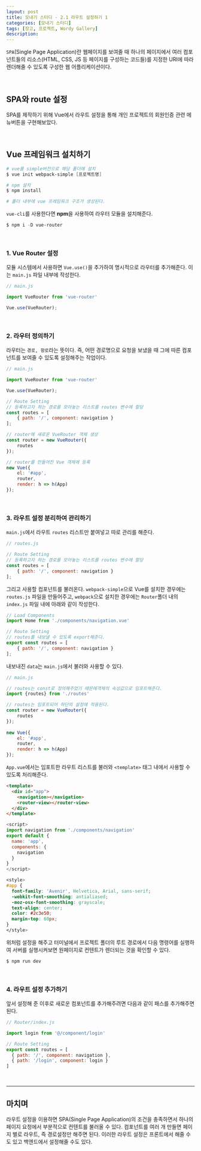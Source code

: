 ```yaml
---
layout: post
title: 모내기 스터디 - 2.1 라우트 설정하기 1
categories: [모내기 스터디]
tags: [장고, 프로젝트, Wordy Gallery]
description: 
---
```



`SPA`(Single Page Application)란 웹페이지를 보여줄 때 하나의 페이지에서 여러 컴포넌트들의 리소스(HTML, CSS, JS 등 페이지를 구성하는 코드들)를 지정한 URI에 따라 렌더해줄 수 있도록 구성한 웹 어플리케이션이다.

<br>

## SPA와 route 설정

SPA를 제작하기 위해 Vue에서 라우트 설정을 통해 개인 프로젝트의 회원인증 관련 메뉴버튼을 구현해보았다.

<br>

## Vue 프레임워크 설치하기 

```powershell
# vue를 simple버전으로 해당 폴더에 설치
$ vue init webpack-simple [프로젝트명]

# npm 설치
$ npm install

# 폴더 내부에 vue 프레임워크 구조가 생성된다.
```

`vue-cli`를 사용한다면 **npm**을 사용하여 라우터 모듈을 설치해준다. 

```powershell
$ npm i -D vue-router
```

<br>

### 1. Vue Router 설정

모듈 시스템에서 사용하면 `Vue.use()`을 추가하여 명시적으로 라우터를 추가해준다. 이는 `main.js` 파일 내부에 작성한다.

```javascript
// main.js

import VueRouter from 'vue-router'

Vue.use(VueRouter);
```

<br>

### 2. 라우터 정의하기

라우터는 `경로, 항로`라는 뜻이다. 즉, 어떤 경로명으로 요청을 보냈을 때 그에 따른 컴포넌트를 보여줄 수 있도록 설정해주는 작업이다.

```javascript
// main.js

import VueRouter from 'vue-router'

Vue.use(VueRouter);

// Route Setting
// 등록하고자 하는 경로를 모아놓는 리스트를 routes 변수에 할당
const routes = [
	{ path: '/', component: navigation }
];

// router에 새로운 VueRouter 객체 생성
const router = new VueRouter({
	routes
});

// router를 만들어진 Vue 객체에 등록 
new Vue({
	el: '#app',
	router,
	render: h => h(App)
});
```

<br>

### 3. 라우트 설정 분리하여 관리하기

`main.js`에서 라우트 `routes` 리스트만 붙여넣고 따로 관리를 해준다.


```js
// routes.js

// Route Setting
// 등록하고자 하는 경로를 모아놓는 리스트를 routes 변수에 할당
const routes = [
	{ path: '/', component: navigation }
];
```

그리고 사용할 컴포넌트를 불러온다. `webpack-simple`으로 Vue를 설치한 경우에는 `routes.js` 파일을 만들어주고, `webpack`으로 설치한 경우에는 `Router`폴더 내의 `index.js` 파일 내에 아래와 같이 작성한다. 

```js
// Load Components
import Home from './components/navigation.vue'
```

```js
// Route Setting
// routes를 내보낼 수 있도록 export해준다.
export const routes = [
	{ path: '/', component: navigation }
];
```

내보내진 `data`는 `main.js`에서 불러와 사용할 수 있다. 

```js
// main.js

// routes는 const로 정의해주었기 때문에객체의 속성값으로 임포트해준다.
import {routes} from './routes'

// routes는 임포트되어 하단의 설정에 적용된다.
const router = new VueRouter({
	routes
});
 
new Vue({
	el: '#app',
	router,
	render: h => h(App)
});
```

`App.vue`에서는 임포트한 라우트 리스트를 불러와 `<template>` 태그 내에서 사용할 수 있도록 처리해준다.


```html
<template>
  <div id="app">
    <navigation></navigation>
    <router-view></router-view>
  </div>
</template>

```

```js
<script>
import navigation from './components/navigation'
export default {
  name: 'app',
  components: {
    navigation
  }
}
</script>
```

```css
<style>
#app {
  font-family: 'Avenir', Helvetica, Arial, sans-serif;
  -webkit-font-smoothing: antialiased;
  -moz-osx-font-smoothing: grayscale;
  text-align: center;
  color: #2c3e50;
  margin-top: 60px;
}
</style>
```

위처럼 설정을 해주고 터미널에서 프로젝트 폴더의 루트 경로에서 다음 명령어를 실행하여 서버를 실행시켜보면 원페이지로 컨텐트가 렌더되는 것을 확인할 수 있다. 

```powershell
$ npm run dev
```

<br>

### 4. 라우트 설정 추가하기

앞서 설정해 준 이후로 새로운 컴포넌트를 추가해주려면 다음과 같이 패스를 추가해주면 된다. 

```js
// Router/index.js

import login from '@/component/login'

// Route Setting
export const routes = [
  { path: '/', component: navigation },
  { path: '/login', component: login }
]
```

<br>

--- 

## 마치며


라우트 설정을 이용하면 SPA(Single Page Application)의 조건을 충족하면서 하나의 페이지 요청에서 부분적으로 컨텐트를 불러올 수 있다. 컴포넌트를 여러 개 만들면 페이지 별로 라우트, 즉 경로설정만 해주면 된다. 이러한 라우트 설정은 프론트에서 해줄 수도 있고 백엔드에서 설정해줄 수도 있다. 
